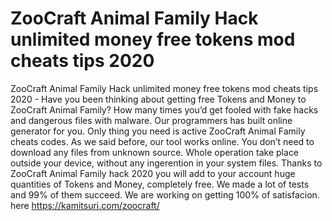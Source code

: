 # ZooCraft Animal Family Hack unlimited money free tokens mod cheats tips 2020

ZooCraft Animal Family Hack unlimited money free tokens mod cheats tips 2020 - Have you been thinking about getting free Tokens and Money to ZooCraft Animal Family?  How many times you’d get fooled with fake hacks and dangerous files with malware. Our programmers has built online generator for you. Only thing you need is active ZooCraft Animal Family cheats codes.  As we said before, our tool works online. You don’t need to download any files from unknown source. Whole operation take place outside your device, without any ingerention in your system files. 
Thanks to ZooCraft Animal Family hack 2020 you will add to your account huge quantities of Tokens and Money, completely free. We made a lot of tests and 99% of them succeed. We are working on getting 100% of satisfacion. 
here https://kamitsuri.com/zoocraft/


